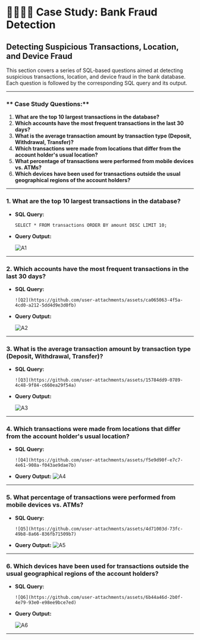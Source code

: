 # 🧑‍💻👩‍💻 Case Study: Bank Fraud Detection

## Detecting Suspicious Transactions, Location, and Device Fraud

This section covers a series of SQL-based questions aimed at detecting suspicious transactions, location, and device fraud in the bank database. Each question is followed by the corresponding SQL query and its output.

---

### ** Case Study Questions:**
1. **What are the top 10 largest transactions in the database?**
2. **Which accounts have the most frequent transactions in the last 30 days?**
3. **What is the average transaction amount by transaction type (Deposit, Withdrawal, Transfer)?**
4. **Which transactions were made from locations that differ from the account holder's usual location?**
5. **What percentage of transactions were performed from mobile devices vs. ATMs?**
6. **Which devices have been used for transactions outside the usual geographical regions of the account holders?**

---

### **1. What are the top 10 largest transactions in the database?**

- **SQL Query:**

    ```
    SELECT * FROM transactions ORDER BY amount DESC LIMIT 10;

    ```

- **Query Output:**

  ![A1](https://github.com/user-attachments/assets/84c04aae-c759-481f-8a91-8f2b650b1e77)

---

### **2. Which accounts have the most frequent transactions in the last 30 days?**

- **SQL Query:**

    ```
    ![Q2](https://github.com/user-attachments/assets/ca065063-4f5a-4cd0-a212-5dd4d9e3d0fb)

    ```

- **Query Output:**

   ![A2](https://github.com/user-attachments/assets/33d27d3f-b38d-4f4e-adbc-5d6438add39e)


---

### **3. What is the average transaction amount by transaction type (Deposit, Withdrawal, Transfer)?**

- **SQL Query:**

    ```
    ![Q3](https://github.com/user-attachments/assets/15784dd9-0789-4c48-9f84-c660ea29f54a)

    ```

- **Query Output:**

   ![A3](https://github.com/user-attachments/assets/a13a52e2-85cf-4cf8-ae1d-03270c3d27cc)


---

### **4. Which transactions were made from locations that differ from the account holder's usual location?**

- **SQL Query:**

    ```
    ![Q4](https://github.com/user-attachments/assets/f5e9d90f-e7c7-4e61-908a-f043ae9dae7b)

    ```

- **Query Output:**
![A4](https://github.com/user-attachments/assets/c31aea10-40f3-434c-b683-01724cb8dfc4)


---

### **5. What percentage of transactions were performed from mobile devices vs. ATMs?**

- **SQL Query:**

    ```
    ![Q5](https://github.com/user-attachments/assets/4d71003d-73fc-49b8-8a66-836fb71509b7)

    ```

- **Query Output:**
![A5](https://github.com/user-attachments/assets/430892d9-7b41-4afb-bee5-5cd88cda1144)


---

### **6. Which devices have been used for transactions outside the usual geographical regions of the account holders?**

- **SQL Query:**

    ```
    ![Q6](https://github.com/user-attachments/assets/6b44a46d-2b0f-4e79-93e0-e98ee9bce7ed)

    ```

- **Query Output:**

    ![A6](https://github.com/user-attachments/assets/ed8904c0-23bc-4309-8456-ad5494496275)


---

